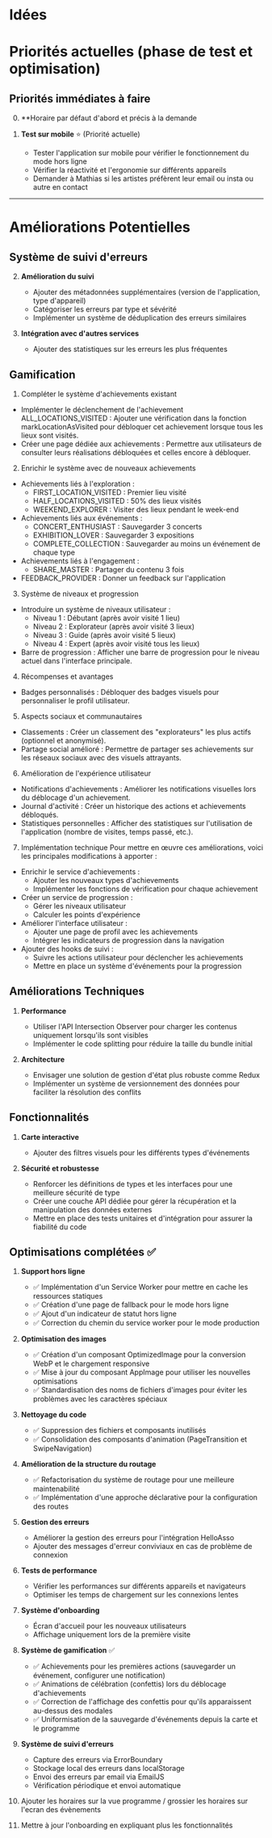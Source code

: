 
# Idées 

# Priorités actuelles (phase de test et optimisation)


## Priorités immédiates à faire 

0. **Horaire par défaut d'abord et précis à la demande 

1. **Test sur mobile** ⭐ (Priorité actuelle)
   - Tester l'application sur mobile pour vérifier le fonctionnement du mode hors ligne
   - Vérifier la réactivité et l'ergonomie sur différents appareils
   - Demander à Mathias si les artistes préfèrent leur email ou insta ou autre en contact

--------------------------
# Améliorations Potentielles 

## Système de suivi d'erreurs


2. **Amélioration du suivi**
   * Ajouter des métadonnées supplémentaires (version de l'application, type d'appareil)
   * Catégoriser les erreurs par type et sévérité
   * Implémenter un système de déduplication des erreurs similaires

3. **Intégration avec d'autres services**
   * Ajouter des statistiques sur les erreurs les plus fréquentes


## Gamification

1. Compléter le système d'achievements existant
* Implémenter le déclenchement de l'achievement ALL_LOCATIONS_VISITED : Ajouter une vérification dans la fonction markLocationAsVisited pour débloquer cet achievement lorsque tous les lieux sont visités.
* Créer une page dédiée aux achievements : Permettre aux utilisateurs de consulter leurs réalisations débloquées et celles encore à débloquer.

2. Enrichir le système avec de nouveaux achievements
* Achievements liés à l'exploration :
   * FIRST_LOCATION_VISITED : Premier lieu visité
   * HALF_LOCATIONS_VISITED : 50% des lieux visités
   * WEEKEND_EXPLORER : Visiter des lieux pendant le week-end
* Achievements liés aux événements :
   * CONCERT_ENTHUSIAST : Sauvegarder 3 concerts
   * EXHIBITION_LOVER : Sauvegarder 3 expositions
   * COMPLETE_COLLECTION : Sauvegarder au moins un événement de chaque type
* Achievements liés à l'engagement :
   * SHARE_MASTER : Partager du contenu 3 fois
* FEEDBACK_PROVIDER : Donner un feedback sur l'application

3. Système de niveaux et progression
* Introduire un système de niveaux utilisateur :
   * Niveau 1 : Débutant (après avoir visité 1 lieu)
   * Niveau 2 : Explorateur (après avoir visité 3 lieux)
   * Niveau 3 : Guide (après avoir visité 5 lieux)
   * Niveau 4 : Expert (après avoir visité tous les lieux)
* Barre de progression : Afficher une barre de progression pour le niveau actuel dans l'interface principale.

4. Récompenses et avantages
* Badges personnalisés : Débloquer des badges visuels pour personnaliser le profil utilisateur.

5. Aspects sociaux et communautaires
* Classements : Créer un classement des "explorateurs" les plus actifs (optionnel et anonymisé).
* Partage social amélioré : Permettre de partager ses achievements sur les réseaux sociaux avec des visuels attrayants.

6. Amélioration de l'expérience utilisateur
* Notifications d'achievements : Améliorer les notifications visuelles lors du déblocage d'un achievement.
* Journal d'activité : Créer un historique des actions et achievements débloqués.
* Statistiques personnelles : Afficher des statistiques sur l'utilisation de l'application (nombre de visites, temps passé, etc.).

7. Implémentation technique
Pour mettre en œuvre ces améliorations, voici les principales modifications à apporter :

* Enrichir le service d'achievements :
   * Ajouter les nouveaux types d'achievements
   * Implémenter les fonctions de vérification pour chaque achievement
* Créer un service de progression :
   * Gérer les niveaux utilisateur
   * Calculer les points d'expérience
* Améliorer l'interface utilisateur :
   * Ajouter une page de profil avec les achievements
   * Intégrer les indicateurs de progression dans la navigation
* Ajouter des hooks de suivi :
   * Suivre les actions utilisateur pour déclencher les achievements
   * Mettre en place un système d'événements pour la progression

## Améliorations Techniques

1. **Performance**
   - Utiliser l'API Intersection Observer pour charger les contenus uniquement lorsqu'ils sont visibles
   - Implémenter le code splitting pour réduire la taille du bundle initial

2. **Architecture**
   - Envisager une solution de gestion d'état plus robuste comme Redux
   - Implémenter un système de versionnement des données pour faciliter la résolution des conflits

## Fonctionnalités

1. **Carte interactive**
   - Ajouter des filtres visuels pour les différents types d'événements

2. **Sécurité et robustesse**
   - Renforcer les définitions de types et les interfaces pour une meilleure sécurité de type
   - Créer une couche API dédiée pour gérer la récupération et la manipulation des données externes
   - Mettre en place des tests unitaires et d'intégration pour assurer la fiabilité du code

## Optimisations complétées ✅

1. **Support hors ligne**
   - ✅ Implémentation d'un Service Worker pour mettre en cache les ressources statiques
   - ✅ Création d'une page de fallback pour le mode hors ligne
   - ✅ Ajout d'un indicateur de statut hors ligne
   - ✅ Correction du chemin du service worker pour le mode production

2. **Optimisation des images**
   - ✅ Création d'un composant OptimizedImage pour la conversion WebP et le chargement responsive
   - ✅ Mise à jour du composant AppImage pour utiliser les nouvelles optimisations
   - ✅ Standardisation des noms de fichiers d'images pour éviter les problèmes avec les caractères spéciaux

3. **Nettoyage du code**
   - ✅ Suppression des fichiers et composants inutilisés
   - ✅ Consolidation des composants d'animation (PageTransition et SwipeNavigation)

4. **Amélioration de la structure du routage**
   - ✅ Refactorisation du système de routage pour une meilleure maintenabilité
   - ✅ Implémentation d'une approche déclarative pour la configuration des routes

4. **Gestion des erreurs**
   - Améliorer la gestion des erreurs pour l'intégration HelloAsso
   - Ajouter des messages d'erreur conviviaux en cas de problème de connexion

4. **Tests de performance**
   - Vérifier les performances sur différents appareils et navigateurs
   - Optimiser les temps de chargement sur les connexions lentes

5. **Système d'onboarding**
   - Écran d'accueil pour les nouveaux utilisateurs
   - Affichage uniquement lors de la première visite

6. **Système de gamification** ✅
   - ✅ Achievements pour les premières actions (sauvegarder un événement, configurer une notification)
   - ✅ Animations de célébration (confettis) lors du déblocage d'achievements
   - ✅ Correction de l'affichage des confettis pour qu'ils apparaissent au-dessus des modales
   - ✅ Uniformisation de la sauvegarde d'événements depuis la carte et le programme

7. **Système de suivi d'erreurs**
   - Capture des erreurs via ErrorBoundary
   - Stockage local des erreurs dans localStorage
   - Envoi des erreurs par email via EmailJS
   - Vérification périodique et envoi automatique

8. Ajouter les horaires sur la vue programme / grossier les horaires sur l'ecran des évènements

9. Mettre à jour l'onboarding en expliquant plus les fonctionnalités

